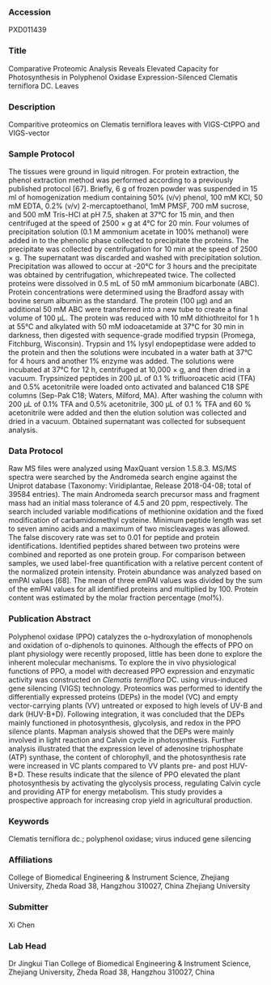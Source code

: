 ### Accession
PXD011439

### Title
Comparative Proteomic Analysis Reveals Elevated Capacity for Photosynthesis in Polyphenol Oxidase Expression-Silenced Clematis terniflora DC. Leaves

### Description
Comparitive proteomics on Clematis terniflora leaves with VIGS-CtPPO and VIGS-vector

### Sample Protocol
The tissues were ground in liquid nitrogen. For protein extraction, the phenol extraction method was performed according to a previously published protocol [67]. Briefly, 6 g of frozen powder was suspended in 15 ml of homogenization medium containing 50% (v/v) phenol, 100 mM KCl, 50 mM EDTA, 0.2% (v/v) 2-mercaptoethanol, 1mM PMSF, 700 mM sucrose, and 500 mM Tris-HCl at pH 7.5, shaken at 37°C for 15 min, and then centrifuged at the speed of 2500 × g at 4°C for 20 min. Four volumes of precipitation solution (0.1 M ammonium acetate in 100% methanol) were added in to the phenolic phase collected to precipitate the proteins. The precipitate was collected by centrifugation for 10 min at the speed of 2500 × g. The supernatant was discarded and washed with precipitation solution. Precipitation was allowed to occur at -20°C for 3 hours and the precipitate was obtained by centrifugation, whichrepeated twice. The collected proteins were dissolved in 0.5 mL of 50 mM ammonium bicarbonate (ABC). Protein concentrations were determined using the Bradford assay with bovine serum albumin as the standard. The protein (100 μg) and an additional 50 mM ABC were transferred into a new tube to create a final volume of 100 μL. The protein was reduced with 10 mM dithiothreitol for 1 h at 55°C and alkylated with 50 mM iodoacetamide at 37°C for 30 min in darkness, then digested with sequence-grade modified trypsin (Promega, Fitchburg, Wisconsin). Trypsin and 1% lysyl endopeptidase were added to the protein and then the solutions were incubated in a water bath at 37°C for 4 hours and another 1% enzyme was added. The solutions were incubated at 37°C for 12 h, centrifuged at 10,000 × g, and then dried in a vacuum. Trypsinized peptides in 200 µL of 0.1 % trifluoroacetic acid (TFA) and 0.5% acetonitrile were loaded onto activated and balanced C18 SPE columns (Sep-Pak C18; Waters, Milford, MA). After washing the column with 200 µL of 0.1% TFA and 0.5% acetonitrile, 300 µL of 0.1 % TFA and 60 % acetonitrile were added and then the elution solution was collected and dried in a vacuum. Obtained supernatant was collected for subsequent analysis.

### Data Protocol
Raw MS files were analyzed using MaxQuant version 1.5.8.3. MS/MS spectra were searched by the Andromeda search engine against the Uniprot database (Taxonomy: Viridiplantae, Release 2018-04-08; total of 39584 entries). The main Andromeda search precursor mass and fragment mass had an initial mass tolerance of 4.5 and 20 ppm, respectively. The search included variable modifications of methionine oxidation and the fixed modification of carbamidomethyl cysteine. Minimum peptide length was set to seven amino acids and a maximum of two miscleavages was allowed. The false discovery rate was set to 0.01 for peptide and protein identifications. Identified peptides shared between two proteins were combined and reported as one protein group. For comparison between samples, we used label-free quantification with a relative percent content of the normalized protein intensity. Protein abundance was analyzed based on emPAI values [68]. The mean of three emPAI values was divided by the sum of the emPAI values for all identified proteins and multiplied by 100. Protein content was estimated by the molar fraction percentage (mol%).

### Publication Abstract
Polyphenol oxidase (PPO) catalyzes the o-hydroxylation of monophenols and oxidation of o-diphenols to quinones. Although the effects of PPO on plant physiology were recently proposed, little has been done to explore the inherent molecular mechanisms. To explore the in vivo physiological functions of PPO, a model with decreased PPO expression and enzymatic activity was constructed on <i>Clematis terniflora</i> DC. using virus-induced gene silencing (VIGS) technology. Proteomics was performed to identify the differentially expressed proteins (DEPs) in the model (VC) and empty vector-carrying plants (VV) untreated or exposed to high levels of UV-B and dark (HUV-B+D). Following integration, it was concluded that the DEPs mainly functioned in photosynthesis, glycolysis, and redox in the PPO silence plants. Mapman analysis showed that the DEPs were mainly involved in light reaction and Calvin cycle in photosynthesis. Further analysis illustrated that the expression level of adenosine triphosphate (ATP) synthase, the content of chlorophyll, and the photosynthesis rate were increased in VC plants compared to VV plants pre- and post HUV-B+D. These results indicate that the silence of PPO elevated the plant photosynthesis by activating the glycolysis process, regulating Calvin cycle and providing ATP for energy metabolism. This study provides a prospective approach for increasing crop yield in agricultural production.

### Keywords
Clematis terniflora dc.; polyphenol oxidase; virus induced gene silencing

### Affiliations
College of Biomedical Engineering & Instrument Science, Zhejiang University, Zheda Road 38, Hangzhou 310027, China
Zhejiang University

### Submitter
Xi Chen

### Lab Head
Dr Jingkui Tian
College of Biomedical Engineering & Instrument Science, Zhejiang University, Zheda Road 38, Hangzhou 310027, China


